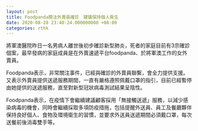 ```yaml
---
layout: post
title: Foodpanda關注外賣員確診　建議保持個人衛生
date: 2020-08-28 23:40:24.000000000 +08:00
categories: rthk
---
```


將軍澳醫院昨日一名男病人離世後初步確診新型肺炎，死者的家庭目前有3宗確診個案，最早發病的家庭成員是在外賣速遞平台foodpanda、於將軍澳工作的女外賣員。

Foodpanda表示，非常關注事件，已經與確診的外賣員聯繫，會全力提供支援。又表示外賣員提供送遞服務期間，一直有嚴格遵照佩戴口罩的指引，目前已經暫停由她提供的送遞服務，直至對新型冠狀病毒測試結果呈陰性。

Foodpanda表示，在疫情下會繼續建議顧客採用「無接觸送遞」服務，以減少感染病毒的機會，同時會繼續採取多項防疫措拖，包括提醒外送員、員工及餐廳夥伴保持良好個人、食物及環境衛生的習慣，並要求外送員送遞期間必須戴口罩，每次送餐前後消毒雙手等。
